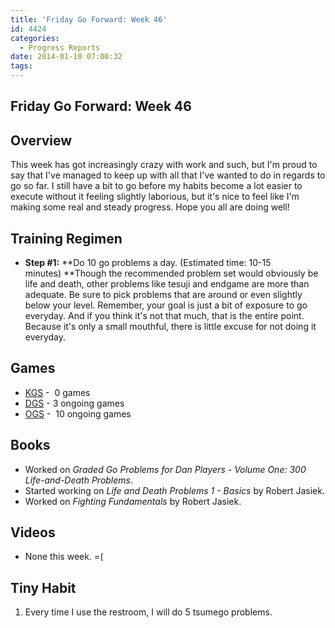 ```yaml
---
title: 'Friday Go Forward: Week 46'
id: 4424
categories:
  - Progress Reports
date: 2014-01-10 07:00:32
tags:
---
```


## Friday Go Forward: Week 46

## Overview

This week has got increasingly crazy with work and such, but I'm proud to say that I've managed to keep up with all that I've wanted to do in regards to go so far. I still have a bit to go before my habits become a lot easier to execute without it feeling slightly laborious, but it's nice to feel like I'm making some real and steady progress. Hope you all are doing well!

## Training Regimen

*   **Step #1:** **Do 10 go problems a day. (Estimated time: 10-15 minutes) **Though the recommended problem set would obviously be life and death, other problems like tesuji and endgame are more than adequate. Be sure to pick problems that are around or even slightly below your level. Remember, your goal is just a bit of exposure to go everyday. And if you think it's not that much, that is the entire point. Because it's only a small mouthful, there is little excuse for not doing it everyday.

## Games

*   [KGS](http://www.gokgs.com "KGS Website") -  0 games
*   [DGS](http://www.dragongoserver.net/userinfo.php?uid=60385 "Dragon Go Server - BenGoZen") - 3 ongoing games
*   [OGS](http://online-go.com/user/view/549/BenGoZen "Online Go Server - BenGoZen") -  10 ongoing games

## Books

*   Worked on _Graded Go Problems for Dan Players - Volume One: 300 Life-and-Death Problems_.
*   Started working on _Life and Death Problems 1 - Basics_ by Robert Jasiek.
*   Worked on _Fighting Fundamentals_ by Robert Jasiek.

## Videos

*   None this week. =(

## Tiny Habit

1.  Every time I use the restroom, I will do 5 tsumego problems.